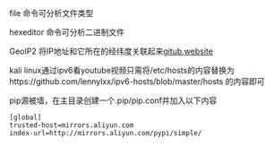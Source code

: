file 命令可分析文件类型

hexeditor 命令可分析二进制文件

GeoIP2 将IP地址和它所在的经纬度关联起来[gitub](https://github.com/maxmind/GeoIP2-python),[website](https://dev.maxmind.com/zh-hans/geoip/geoip2/geolite2-%e5%bc%80%e6%ba%90%e6%95%b0%e6%8d%ae%e5%ba%93/)

kali linux通过ipv6看youtube视频只需将/etc/hosts的内容替换为https://github.com/lennylxx/ipv6-hosts/blob/master/hosts 的内容即可

pip源被墙，在主目录创建一个.pip/pip.conf并加入以下内容
    
    [global]
    trusted-host=mirrors.aliyun.com
    index-url=http://mirrors.aliyun.com/pypi/simple/

    
